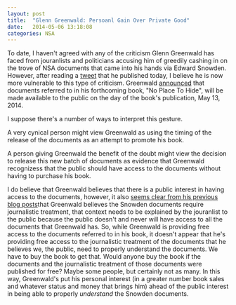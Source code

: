 ```yaml
---
layout: post
title:  "Glenn Greenwald: Persoanl Gain Over Private Good"
date:   2014-05-06 13:18:08
categories: NSA
---
```


To date, I haven't agreed with any of the criticism Glenn Greenwald has faced from jouranlists and politicians accusing him of greedily cashing in on the trove of NSA documents that came into his hands via Edward Snowden.  However, after reading a <a href="https://twitter.com/ggreenwald/status/464083369513746432">tweet</a> that he published today, I believe he is now more vulnerable to this type of criticism.  Greenwald <a href="https://twitter.com/ggreenwald/status/464083369513746432">announced</a> that documents referred to in his forthcoming book, "No Place To Hide", will be made available to the public on the day of the book's publication, May 13, 2014. 

I suppose there's a number of ways to interpret this gesture.  

A very cynical person might view Greenwald as using the timing of the release of the documents as an attempt to promote his book.  

A person giving Greenwald the benefit of the doubt might view the decision to release this new batch of documents as evidence that Greenwald recognizess that the public should have access to the documents without having to purchase his book. 

I do believe that Greenwald believes that there is a public interest in having access to the documents, however, it also <a href="https://firstlook.org/theintercept/2014/03/23/facts-nsa-stories-reported/">seems clear from his previous blog posts</a>that Greenwald believes the Snowden documents require journalistic treatment, that context needs to be explained by the jouranlist to the public because the public doesn't and never will have access to all the documents that Greenwald has.  So, while Greenwald is providing free access to the documents referred to in his book, it doesn't appear that he's providing free access to the journalistic treatment of the documents that he believes we, the public, need to properly understand the documents.  We have to buy the book to get that.  Would anyone buy the book if the documents and the journalistic treatment of those documents were published for free? Maybe some people, but certainly not as many.  In this way, Greenwald's put his personal interest (in a greater number book sales and whatever status and money that brings him) ahead of the public interest in being able to properly <i>understand</i> the Snowden documents.